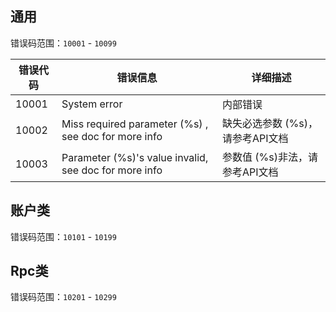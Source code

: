 ## 通用

错误码范围：`10001` - `10099`

错误代码 | 错误信息 | 详细描述
-----|------|-----
10001 | System error | 内部错误
10002 | Miss required parameter (%s) , see doc for more info | 缺失必选参数 (%s)，请参考API文档
10003 | Parameter (%s)'s value invalid, see doc for more info | 参数值 (%s)非法，请参考API文档

## 账户类

错误码范围：`10101` - `10199`

## Rpc类

错误码范围：`10201` - `10299`